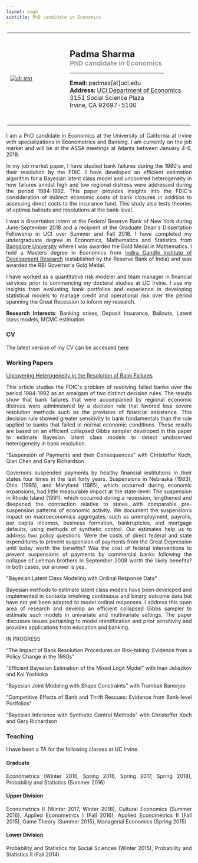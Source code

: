 ```yaml
--- 
layout: page
subtitle: PhD candidate in Economics
---
```

<style>
body {
text-align: justify}
</style>
<table bordercolor="#ffffff">
<tbody>
<tr>
<td style="width:200px;height:250px">
<font color="#0b5394" face="georgia, serif"><a href="IMGLINKTARGET"><img alt="alt text" height="HEIGHTpx" src="http://padmasharma.github.io/img/profilePhoto.jpg" width="WIDTHpx"></a>&nbsp;</font></td>
<td align="left" style="width:400px;height:200px">
   <p><font size="5"><b>Padma Sharma</b></font><br>
      <font color="#9b9999" size="4"><b>PhD candidate in Economics</b></font><br>
   <hr width = "80%" margin-left:0 align="left" border="1px" color = "918f8f"></p>
<p><font size="3"><b>Email:</b> padmas[at]uci.edu</font><br>
<font size="3"><b>Address:</b> 
<a href="https://www.economics.uci.edu/grad/index.php/" target="_blank">UCI Department of Economics</a><br>
3151 Social Science Plaza<br>
Irvine, CA 92697-5100</font></p>
</td>
</tr>
</tbody>
</table>

I am a PhD candidate in Economics at the University of California at Irvine with specializations in Econometrics and Banking. I am currently on the job market and will be at the ASSA meetings at Atlanta between January 4-6, 2019.

In my job market paper, I have studied bank failures during the 1980's and their resolution by the FDIC. I have developed an efficient estimation algorithm for a Bayesian latent class model and uncovered heterogeneity in how failures amidst high and low regional distress were addressed during the period 1984-1992. This paper provides insights into the FDIC's consideration of indirect economic costs of bank closures in addition to assessing direct costs to the insurance fund. This study also tests theories of optimal bailouts and resolutions at the bank-level.  

I was a dissertation intern at the Federal Reserve Bank of New York during June-September 2018 and a recipient of the Graduate Dean's Dissertation Fellowship in UCI over Summer and Fall 2018. I have completed my undergraduate degree in Economics, Mathematics and Statistics from  <a href="http://bangaloreuniversity.ac.in//" target="_blank">Bangalore University</a> where I was awarded the Gold Medal in Mathematics. I hold a Masters degree in Economics from <a href="http://www.igidr.ac.in//" target="_blank">Indira Gandhi Institute of Development Research</a> (established by the Reserve Bank of India) and was awarded the RBI Governor's Gold Medal. 

I have worked as a quantitative risk modeler and team manager in financial services prior to commencing my doctoral studies at UC Irvine. I use my insights from evaluating bank portfolios and experience in developing statistical models to manage credit and operational risk over the period spanning the Great Recession to inform my research.

__Research Interests__: Banking crises, Deposit Insurance, Bailouts, Latent class models, MCMC estimation

### CV
The latest version of my CV can be accessed <a href="https://drive.google.com/open?id=1aGYIOJTrBeIqL8NfK3GOPCAvdHtbn0-w" target="_blank">here</a>

### Working Papers

<a href="https://drive.google.com/open?id=1nxJe7RI9TxIAs7UxJjmDuNqgMk2Pto1u" target="_blank">Uncovering Heterogeneity in the Resolution of Bank Failures</a>

This article studies the FDIC's problem of resolving failed banks over the period 1984-1992 as an amalgam of two distinct decision rules. The results show that bank failures that were accompanied by regional economic distress were administered by a decision
rule that favored less severe resolution methods such as the provision of financial assistance. This decision rule showed greater sensitivity to bank fundamentals than the rule applied to banks that failed in normal economic conditions. These results are based
on an efficient collapsed Gibbs sampler developed in this paper to estimate Bayesian latent class models to detect unobserved heterogeneity in bank resolution.

“Suspension of Payments and their Consequences” with Christoffer Koch, Qian Chen and Gary Richardson

Governors suspended payments by healthy financial institutions in their states four times in the last forty years. Suspensions in Nebraska (1983), Ohio (1985), and Maryland (1985), which occurred during economic expansions, had little measurable impact at the state-level. The suspension in Rhode Island (1991), which occurred during a recession, lengthened and deepened the contraction relative to states with comparable pre-suspension patterns of economic activity. We document the suspension’s impact on macroeconomics aggregates, such as unemployment, payrolls, per capita incomes, business formation, bankruptcies, and mortgage defaults, using methods of synthetic control. Our estimates help us to address two policy questions. Were the costs of direct federal and state expenditures to prevent suspension of payments from the Great Depression until today worth the benefits? Was the cost of federal interventions to prevent suspensions of payments by commercial banks following the collapse of Lehman brothers in September 2008 worth the likely benefits? In both cases, our answer is yes.

"Bayesian Latent Class Modeling with Ordinal Response Data"

Bayesian methods to estimate latent class models have been developed and implemented in contexts involving continuous and binary outcome data but have not yet been adapted to model ordinal responses. I address this open area of research and develop an efficient collapsed Gibbs sampler to estimate such models in univariate and multivariate settings. The paper discusses issues pertaining to model identification and prior sensitivity and provides applications from education and banking.

IN PROGRESS

“The Impact of Bank Resolution Procedures on Risk-taking: Evidence from a Policy Change in the 1980s”

“Efficient Bayesian Estimation of the Mixed Logit Model” with Ivan Jeliazkov and Kai Yoshioka

“Bayesian Joint Modeling with Shape Constraints” with Trambak Banerjee

“Competitive Effects of Bank and Thrift Rescues: Evidence from Bank-level Portfolios”

“Bayesian Inference with Synthetic Control Methods” with Christoffer Koch and Gary Richardson


### Teaching
I have been a TA for the following classes at UC Irvine.

#### Graduate
Econometrics (Winter 2016, Spring 2016, Spring 2017, Spring 2018), Probability and Statistics (Summer 2016)

#### Upper Division
Econometrics II (Winter 2017, Winter 2018), Cultural Economics (Summer 2016), Applied Econometrics I (Fall 2016), Applied Econometrics II (Fall 2015), Game Theory (Summer 2015), Managerial Economics (Spring 2015)

#### Lower Division
Probability and Statistics for Social Sciences (Winter 2015), Probability and Statistics II (Fall 2014)





